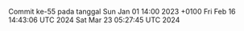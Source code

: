 Commit ke-55 pada tanggal Sun Jan 01 14:00 2023 +0100
Fri Feb 16 14:43:06 UTC 2024
Sat Mar 23 05:27:45 UTC 2024
